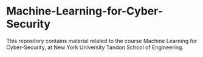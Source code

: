 # Machine-Learning-for-Cyber-Security

This repository contains material related to the course Machine Learning for Cyber-Security, at New York University Tandon School of Engineering.

